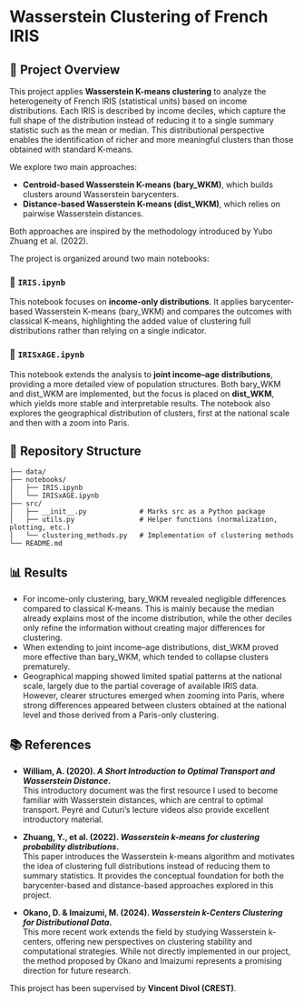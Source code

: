 # Wasserstein Clustering of French IRIS

## 📌 Project Overview

This project applies **Wasserstein K-means clustering** to analyze the heterogeneity of French IRIS (statistical units) based on income distributions.
Each IRIS is described by income deciles, which capture the full shape of the distribution instead of reducing it to a single summary statistic such as the mean or median. This distributional perspective enables the identification of richer and more meaningful clusters than those obtained with standard K-means.

We explore two main approaches:

* **Centroid-based Wasserstein K-means (bary\_WKM)**, which builds clusters around Wasserstein barycenters.
* **Distance-based Wasserstein K-means (dist\_WKM)**, which relies on pairwise Wasserstein distances.

Both approaches are inspired by the methodology introduced by Yubo Zhuang et al. (2022).

The project is organized around two main notebooks:

### 📒 `IRIS.ipynb`

This notebook focuses on **income-only distributions**. It applies barycenter-based Wasserstein K-means (bary\_WKM) and compares the outcomes with classical K-means, highlighting the added value of clustering full distributions rather than relying on a single indicator.

### 📒 `IRISxAGE.ipynb`

This notebook extends the analysis to **joint income–age distributions**, providing a more detailed view of population structures. Both bary\_WKM and dist\_WKM are implemented, but the focus is placed on **dist\_WKM**, which yields more stable and interpretable results. The notebook also explores the geographical distribution of clusters, first at the national scale and then with a zoom into Paris.

## 📂 Repository Structure

```
├── data/ 
├── notebooks/
│   ├── IRIS.ipynb
│   └── IRISxAGE.ipynb
├── src/
│   ├── __init__.py             # Marks src as a Python package  
│   ├── utils.py                # Helper functions (normalization, plotting, etc.)  
│   └── clustering_methods.py   # Implementation of clustering methods  
└── README.md 
```

## 📊 Results

* For income-only clustering, bary_WKM revealed negligible differences compared to classical K-means. This is mainly because the median already explains most of the income distribution, while the other deciles only refine the information without creating major differences for clustering.  
* When extending to joint income–age distributions, dist_WKM proved more effective than bary_WKM, which tended to collapse clusters prematurely.  
* Geographical mapping showed limited spatial patterns at the national scale, largely due to the partial coverage of available IRIS data. However, clearer structures emerged when zooming into Paris, where strong differences appeared between clusters obtained at the national level and those derived from a Paris-only clustering.

## 📚 References

* **William, A. (2020). *A Short Introduction to Optimal Transport and Wasserstein Distance*.**  
  This introductory document was the first resource I used to become familiar with Wasserstein distances, which are central to optimal transport. Peyré and Cuturi’s lecture videos also provide excellent introductory material.

* **Zhuang, Y., et al. (2022). *Wasserstein k-means for clustering probability distributions*.**  
  This paper introduces the Wasserstein k-means algorithm and motivates the idea of clustering full distributions instead of reducing them to summary statistics. It provides the conceptual foundation for both the barycenter-based and distance-based approaches explored in this project.

* **Okano, D. & Imaizumi, M. (2024). *Wasserstein k-Centers Clustering for Distributional Data*.**  
  This more recent work extends the field by studying Wasserstein k-centers, offering new perspectives on clustering stability and computational strategies. While not directly implemented in our project, the method proposed by Okano and Imaizumi represents a promising direction for future research.

This project has been supervised by **Vincent Divol (CREST)**.
